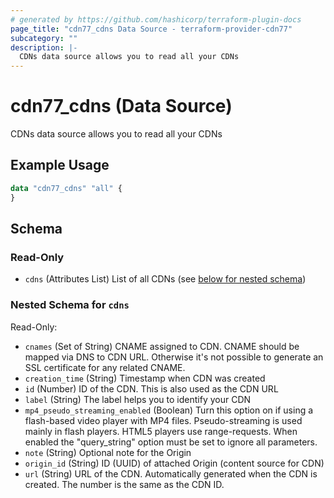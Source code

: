```yaml
---
# generated by https://github.com/hashicorp/terraform-plugin-docs
page_title: "cdn77_cdns Data Source - terraform-provider-cdn77"
subcategory: ""
description: |-
  CDNs data source allows you to read all your CDNs
---
```


# cdn77_cdns (Data Source)

CDNs data source allows you to read all your CDNs

## Example Usage

```terraform
data "cdn77_cdns" "all" {
}
```

<!-- schema generated by tfplugindocs -->
## Schema

### Read-Only

- `cdns` (Attributes List) List of all CDNs (see [below for nested schema](#nestedatt--cdns))

<a id="nestedatt--cdns"></a>
### Nested Schema for `cdns`

Read-Only:

- `cnames` (Set of String) CNAME assigned to CDN. CNAME should be mapped via DNS to CDN URL. Otherwise it's not possible to generate an SSL certificate for any related CNAME.
- `creation_time` (String) Timestamp when CDN was created
- `id` (Number) ID of the CDN. This is also used as the CDN URL
- `label` (String) The label helps you to identify your CDN
- `mp4_pseudo_streaming_enabled` (Boolean) Turn this option on if using a flash-based video player with MP4 files. Pseudo-streaming is used mainly in flash players. HTML5 players use range-requests. When enabled the "query_string" option must be set to ignore all parameters.
- `note` (String) Optional note for the Origin
- `origin_id` (String) ID (UUID) of attached Origin (content source for CDN)
- `url` (String) URL of the CDN. Automatically generated when the CDN is created. The number is the same as the CDN ID.
